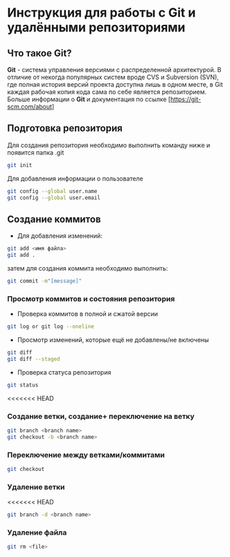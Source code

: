 # Инструкция для работы с Git и удалёнными репозиториями

## Что такое Git?

**Git** - система управления версиями с распределенной архитектурой. В отличие от некогда популярных систем вроде CVS и Subversion (SVN), где полная история версий проекта доступна лишь в одном месте, в Git каждая рабочая копия кода сама по себе является репозиторием.
Больше информации о **Git** и документация по ссылке [https://git-scm.com/about]

## Подготовка репозитория

Для создания репозитория необходимо выполнить команду ниже и появится папка .git

```sh
git init
```

Для добавления информации о пользователе

```sh
git config --global user.name
git config --global user.email
```

## Создание коммитов

- Для добавления изменений:

```sh
git add <имя файла>
git add .
```

затем для создания коммита необходимо выполнить:

```sh
git commit -m"[message]"
```

### Просмотр коммитов и состояния репозитория

- Проверка коммитов в полной и сжатой версии

```sh
git log or git log --oneline
```

- Просмотр изменений, которые ещё не добавлены/не включены

```sh
git diff
git diff --staged
```

- Проверка статуса репозитория

```sh
git status
```

<<<<<<< HEAD

### Создание ветки, создание+ переключение на ветку

```sh
git branch <branch name>
git checkout -b <branch name>
```

### Переключение между ветками/коммитами

```sh
git checkout
```

### Удаление ветки

<<<<<<< HEAD

```sh
git branch -d <branch name>
```

### Удаление файла

```sh
git rm <file>
```
